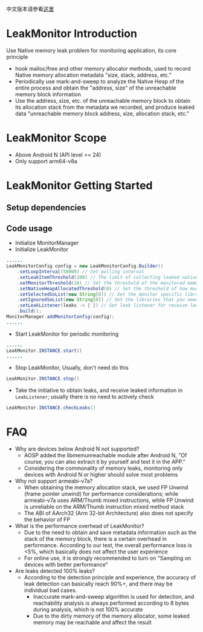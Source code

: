 中文版本请参看[这里](README.zh-CN.md)

# LeakMonitor Introduction
Use Native memory leak problem for monitoring application, its core principle
- hook malloc/free and other memory allocator methods, used to record Native memory allocation metadata "size, stack, address, etc."
- Periodically use mark-and-sweep to analyze the Native Heap of the entire process and obtain the "address, size" of the unreachable memory block information
- Use the address, size, etc. of the unreachable memory block to obtain its allocation stack from the metadata we recorded, and produce leaked data "unreachable memory block address, size, allocation stack, etc."
# LeakMonitor Scope
- Above Android N (API level >= 24)
- Only support arm64-v8a

# LeakMonitor Getting Started
## Setup dependencies
## Code usage
- Initialize MonitorManager
- Initialize LeakMonitor
```java
......
LeakMonitorConfig config = new LeakMonitorConfig.Builder()
    .setLoopInterval(50000) // Set polling interval
    .setLeakItemThreshold(200) // The limit of collecting leaked native objects
    .setMonitorThreshold(16) // Set the threshold of the monitored memory block
    .setNativeHeapAllocatedThreshold(0) // Set the threshold of how much memory allocated by the native heap reaches to start monitoring
    .setSelectedSoList(new String[0]) // Set the monitor specific libraries, such as monitoring libcore.so, just write 'libcore'
    .setIgnoredSoList(new String[0]) // Set the libraries that you need to ignore monitoring
    .setLeakListener(leaks -> { }) // Set leak listener for receive leak records
    .build();
MonitorManager.addMonitorConfig(config);
......
```
- Start LeakMonitor for periodic monitoring
```java
......
LeakMonitor.INSTANCE.start()
......
```
- Stop LeakMonitor, Usually, don't need do this
```java
LeakMonitor.INSTANCE.stop()
```
- Take the initiative to obtain leaks, and receive leaked information in `LeakListener`; usually there is no need to actively check
```java
LeakMonitor.INSTANCE.checkLeaks()
```

# FAQ
- Why are devices below Android N not supported?
    - AOSP added the libmemunreachable module after Android N, "Of course, you can also extract it by yourself and test it in the APP."
    - Considering the commonality of memory leaks, monitoring only devices with Android N or higher should solve most problems
- Why not support armeabi-v7a?
    - When obtaining the memory allocation stack, we used FP Unwind (frame pointer unwind) for performance considerations; while armeabi-v7a uses ARM/Thumb mixed instructions, while FP Unwind is unreliable on the ARM/Thumb instruction mixed method stack
    - The ABI of AArch32 (Arm 32-bit Architecture) also does not specify the behavior of FP
- What is the performance overhead of LeakMonitor?
    - Due to the need to obtain and save metadata information such as the stack of the memory block, there is a certain overhead in performance. According to our test, the overall performance loss is <5%, which basically does not affect the user experience
    - For online use, it is strongly recommended to turn on "Sampling on devices with better performance"
- Are leaks detected 100% leaks?
    - According to the detection principle and experience, the accuracy of leak detection can basically reach 90%+, and there may be individual bad cases.
        - Inaccurate mark-and-sweep algorithm is used for detection, and reachability analysis is always performed according to 8 bytes during analysis, which is not 100% accurate
        - Due to the dirty memory of the memory allocator, some leaked memory may be reachable and affect the result